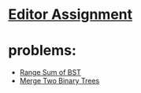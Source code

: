 # [Editor Assignment](https://youtu.be/C-yMzPqviRo)

# problems:
  - [Range Sum of BST](https://leetcode.com/problems/range-sum-of-bst/)
  - [Merge Two Binary Trees](https://leetcode.com/problems/merge-two-binary-trees/)

